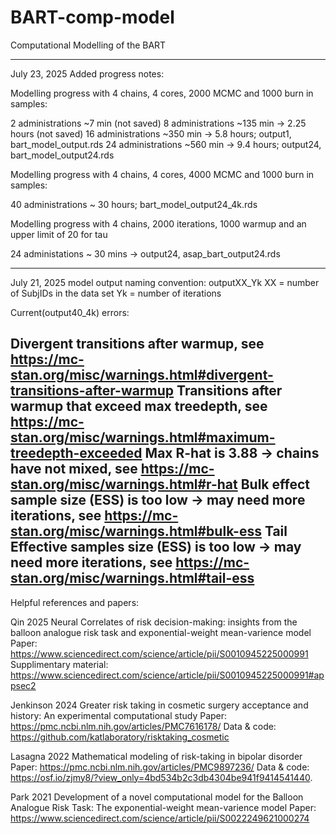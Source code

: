 # BART-comp-model
Computational Modelling of the BART

---
July 23, 2025
Added progress notes:


Modelling progress with 4 chains, 4 cores, 2000 MCMC and 1000 burn in samples:

2 administrations ~7 min (not saved)
8 administrations ~135 min -> 2.25 hours (not saved)
16 administrations ~350 min -> 5.8 hours; output1, bart_model_output.rds
24 administrations ~560 min -> 9.4 hours; output24, bart_model_output24.rds


Modelling progress with 4 chains, 4 cores, 4000 MCMC and 1000 burn in samples:

40 administrations ~ 30 hours; bart_model_output24_4k.rds


Modelling progress with 4 chains, 2000 iterations, 1000 warmup and an upper limit of 20 for tau

24 administations ~ 30 mins -> output24, asap_bart_output24.rds

---
July 21, 2025
model output naming convention: outputXX_Yk
  XX = number of SubjIDs in the data set
  Yk = number of iterations

Current(output40_4k) errors:

Divergent transitions after warmup, see https://mc-stan.org/misc/warnings.html#divergent-transitions-after-warmup
Transitions after warmup that exceed max treedepth, see https://mc-stan.org/misc/warnings.html#maximum-treedepth-exceeded
Max R-hat is 3.88 -> chains have not mixed, see https://mc-stan.org/misc/warnings.html#r-hat
Bulk effect sample size (ESS) is too low -> may need more iterations, see https://mc-stan.org/misc/warnings.html#bulk-ess
Tail Effective samples size (ESS) is too low -> may need more iterations, see https://mc-stan.org/misc/warnings.html#tail-ess
----

Helpful references and papers:

Qin 2025 Neural Correlates of risk decision-making: insights from the balloon analogue risk task and exponential-weight mean-varience model
  Paper: https://www.sciencedirect.com/science/article/pii/S0010945225000991
  Supplimentary material: https://www.sciencedirect.com/science/article/pii/S0010945225000991#appsec2
  
Jenkinson 2024 Greater risk taking in cosmetic surgery acceptance and history: An experimental computational study
  Paper: https://pmc.ncbi.nlm.nih.gov/articles/PMC7616178/
  Data & code: https://github.com/katlaboratory/risktaking_cosmetic
  
Lasagna 2022 Mathematical modeling of risk-taking in bipolar disorder
  Paper: https://pmc.ncbi.nlm.nih.gov/articles/PMC9897236/
  Data & code: https://osf.io/zjmy8/?view_only=4bd534b2c3db4304be941f9414541440.
  
Park 2021 Development of a novel computational model for the Balloon Analogue Risk Task: The exponential-weight mean-varience model
  Paper: https://www.sciencedirect.com/science/article/pii/S0022249621000274
  
